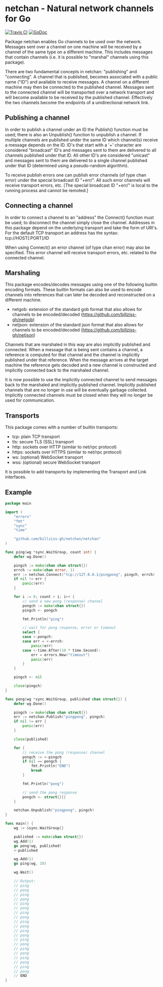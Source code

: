 # netchan - Natural network channels for Go

[![Travis CI](https://img.shields.io/travis/billziss-gh/netchan.svg)](https://travis-ci.org/billziss-gh/netchan)
[![GoDoc](https://godoc.org/github.com/billziss-gh/netchan/netchan?status.svg)](https://godoc.org/github.com/billziss-gh/netchan/netchan)

Package netchan enables Go channels to be used over the network.
Messages sent over a channel on one machine will be received by a
channel of the same type on a different machine. This includes messages
that contain channels (i.e. it is possible to "marshal" channels using
this package).

There are two fundamental concepts in netchan: "publishing" and
"connecting". A channel that is published, becomes associated with a
public name ("ID") and available to receive messages. A channel on a
different machine may then be connected to the published channel.
Messages sent to the connected channel will be transported over a
network transport and will become available to be received by the
published channel. Effectively the two channels become the endpoints of
a unidirectional network link.

## Publishing a channel

In order to publish a channel under an ID the Publish() function must be
used; there is also an Unpublish() function to unpublish a channel. If
multiple channels are published under the same ID which channel(s)
receive a message depends on the ID. ID's that start with a '+'
character are considered "broadcast" ID's and messages sent to them are
delivered to all channels published under that ID. All other ID's are
considered "unicast" and messages sent to them are delivered to a single
channel published under that ID (determined using a pseudo-random
algorithm).

To receive publish errors one can publish error channels (of type chan
error) under the special broadcast ID "+err/". All such error channels
will receive transport errors, etc. [The special broadcast ID "+err/" is
local to the running process and cannot be remoted.]

## Connecting a channel

In order to connect a channel to an "address" the Connect() function
must be used; to disconnect the channel simply close the channel.
Addresses in this package depend on the underlying transport and take
the form of URI's. For the default TCP transport an address has the
syntax: tcp://HOST[:PORT]/ID

When using Connect() an error channel (of type chan error) may also be
specified. This error channel will receive transport errors, etc.
related to the connected channel.

## Marshaling

This package encodes/decodes messages using one of the following
builtin encoding formats. These builtin formats can also be used to
encode channels into references that can later be decoded and
reconstructed on a different machine.

- netgob: extension of the standard gob format that also allows for
channels to be encoded/decoded (https://github.com/billziss-gh/netgob)
- netjson: extension of the standard json format that also allows for
channels to be encoded/decoded (https://github.com/billziss-gh/netjson)

Channels that are marshaled in this way are also implicitly published
and connected. When a message that is being sent contains a channel, a
reference is computed for that channel and the channel is implicitly
published under that reference. When the message arrives at the target
machine the reference gets decoded and a new channel is constructed and
implicitly connected back to the marshaled channel.

It is now possible to use the implicitly connected channel to send
messages back to the marshaled and implicitly published channel.
Implicitly published channels that are no longer in use will be
eventually garbage collected. Implicitly connected channels must be
closed when they will no longer be used for communication.

## Transports

This package comes with a number of builtin transports:

- tcp: plain TCP transport
- tls: secure TLS (SSL) transport
- http: sockets over HTTP (similar to net/rpc protocol)
- https: sockets over HTTPS (similar to net/rpc protocol)
- ws: (optional) WebSocket transport
- wss: (optional) secure WebSocket transport

It is possible to add transports by implementing the Transport and
Link interfaces.

## Example

```go
package main

import (
	"errors"
	"fmt"
	"sync"
	"time"

	"github.com/billziss-gh/netchan/netchan"
)

func ping(wg *sync.WaitGroup, count int) {
	defer wg.Done()

	pingch := make(chan chan struct{})
	errch := make(chan error, 1)
	err := netchan.Connect("tcp://127.0.0.1/pingpong", pingch, errch)
	if nil != err {
		panic(err)
	}

	for i := 0; count > i; i++ {
		// send a new pong (response) channel
		pongch := make(chan struct{})
		pingch <- pongch

		fmt.Println("ping")

		// wait for pong response, error or timeout
		select {
		case <-pongch:
		case err = <-errch:
			panic(err)
		case <-time.After(10 * time.Second):
			err = errors.New("timeout")
			panic(err)
		}
	}

	pingch <- nil

	close(pingch)
}

func pong(wg *sync.WaitGroup, published chan struct{}) {
	defer wg.Done()

	pingch := make(chan chan struct{})
	err := netchan.Publish("pingpong", pingch)
	if nil != err {
		panic(err)
	}

	close(published)

	for {
		// receive the pong (response) channel
		pongch := <-pingch
		if nil == pongch {
			fmt.Println("END")
			break
		}

		fmt.Println("pong")

		// send the pong response
		pongch <- struct{}{}
	}

	netchan.Unpublish("pingpong", pingch)
}

func main() {
	wg := &sync.WaitGroup{}

	published := make(chan struct{})
	wg.Add(1)
	go pong(wg, published)
	<-published

	wg.Add(1)
	go ping(wg, 10)

	wg.Wait()

	// Output:
	// ping
	// pong
	// ping
	// pong
	// ping
	// pong
	// ping
	// pong
	// ping
	// pong
	// ping
	// pong
	// ping
	// pong
	// ping
	// pong
	// ping
	// pong
	// ping
	// pong
	// END
}
```
